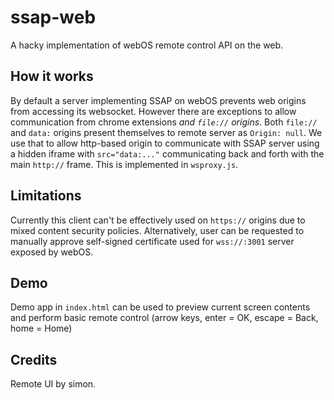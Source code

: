 ssap-web
========

A hacky implementation of webOS remote control API on the web.

How it works
------------

By default a server implementing SSAP on webOS prevents web origins from
accessing its websocket. However there are exceptions to allow communication
from chrome extensions *and `file://` origins*. Both `file://` and `data:`
origins present themselves to remote server as `Origin: null`. We use that to
allow http-based origin to communicate with SSAP server using a hidden iframe
with `src="data:..."` communicating back and forth with the main `http://`
frame. This is implemented in `wsproxy.js`.

Limitations
-----------

Currently this client can't be effectively used on `https://` origins due to
mixed content security policies. Alternatively, user can be requested to
manually approve self-signed certificate used for `wss://:3001` server exposed
by webOS.

Demo
----

Demo app in `index.html` can be used to preview current screen contents and
perform basic remote control (arrow keys, enter = OK, escape = Back, home = Home)


Credits
-------

Remote UI by simon.
